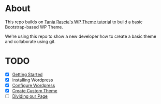 # About

This repo builds on [Tania Rascia's WP Theme tutorial](https://www.taniarascia.com/developing-a-wordpress-theme-from-scratch/) to build a basic Bootstrap-based WP Theme.

We're using this repo to show a new developer how to create a basic theme and collaborate using git.

# TODO

- [x] [Getting Started](https://www.taniarascia.com/developing-a-wordpress-theme-from-scratch/#getting-started-the-design)
- [x] [Installing Wordpress](https://www.taniarascia.com/developing-a-wordpress-theme-from-scratch/#installing-wordpress)
- [x] [Configure Wordpress](https://www.taniarascia.com/developing-a-wordpress-theme-from-scratch/#configure-wordpress)
- [x] [Create Custom Theme](https://www.taniarascia.com/developing-a-wordpress-theme-from-scratch/#creating-your-custom-theme)
- [ ] [Dividing our Page](https://www.taniarascia.com/developing-a-wordpress-theme-from-scratch/#dividing-your-page-into-sections)
